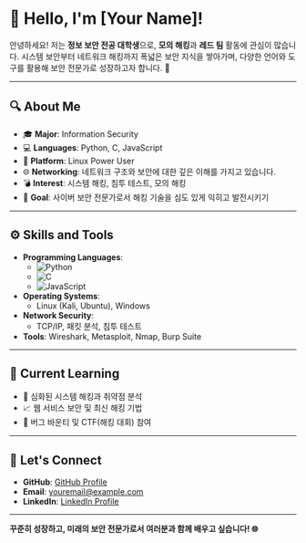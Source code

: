 # 👋 Hello, I'm [Your Name]!

안녕하세요! 저는 **정보 보안 전공 대학생**으로, **모의 해킹**과 **레드 팀** 활동에 관심이 많습니다. 시스템 보안부터 네트워크 해킹까지 폭넓은 보안 지식을 쌓아가며, 다양한 언어와 도구를 활용해 보안 전문가로 성장하고자 합니다. 🚀

---

## 🔍 About Me
- 🎓 **Major**: Information Security
- 💻 **Languages**: Python, C, JavaScript
- 🐧 **Platform**: Linux Power User
- 🌐 **Networking**: 네트워크 구조와 보안에 대한 깊은 이해를 가지고 있습니다.
- 💣 **Interest**: 시스템 해킹, 침투 테스트, 모의 해킹
- 🎯 **Goal**: 사이버 보안 전문가로서 해킹 기술을 심도 있게 익히고 발전시키기

---

## ⚙️ Skills and Tools
- **Programming Languages**: 
  - ![Python](https://img.shields.io/badge/-Python-3776AB?logo=python&logoColor=white)
  - ![C](https://img.shields.io/badge/-C-A8B9CC?logo=c&logoColor=white)
  - ![JavaScript](https://img.shields.io/badge/-JavaScript-F7DF1E?logo=javascript&logoColor=black)
- **Operating Systems**: 
  - Linux (Kali, Ubuntu), Windows
- **Network Security**: 
  - TCP/IP, 패킷 분석, 침투 테스트
- **Tools**: Wireshark, Metasploit, Nmap, Burp Suite

---

## 🌱 Current Learning
- 📜 심화된 시스템 해킹과 취약점 분석
- 📈 웹 서비스 보안 및 최신 해킹 기법
- 📂 버그 바운티 및 CTF(해킹 대회) 참여

---

## 🤝 Let's Connect
- **GitHub**: [GitHub Profile](https://github.com/your-username)
- **Email**: youremail@example.com
- **LinkedIn**: [LinkedIn Profile](https://www.linkedin.com/in/your-linkedin-profile/)

---

**꾸준히 성장하고, 미래의 보안 전문가로서 여러분과 함께 배우고 싶습니다! 🌐**
